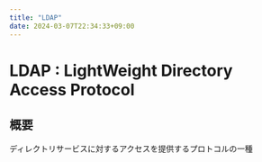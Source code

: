 ```yaml
---
title: "LDAP"
date: 2024-03-07T22:34:33+09:00
---
```


# LDAP : LightWeight Directory Access Protocol

## 概要

ディレクトリサービスに対するアクセスを提供するプロトコルの一種

